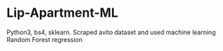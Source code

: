 # Lip-Apartment-ML
Python3, bs4, sklearn. Scraped avito dataset and used machine learning Random Forest regression
